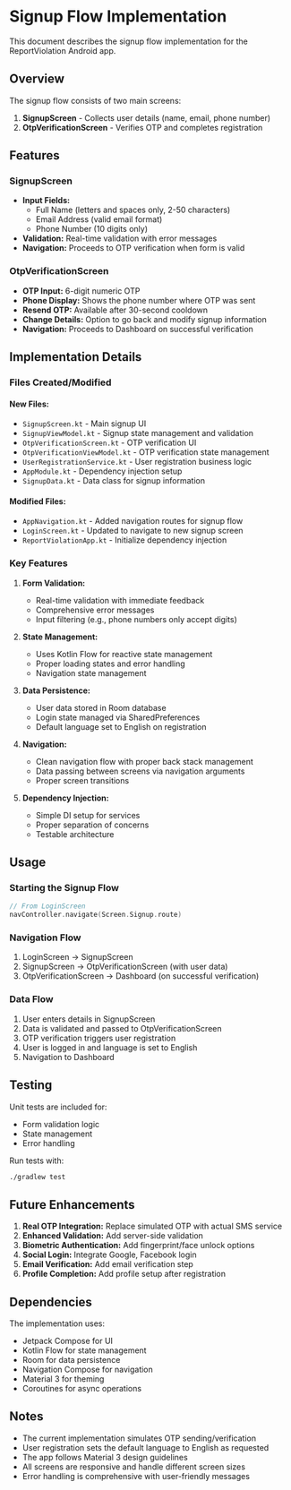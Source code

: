 # Signup Flow Implementation

This document describes the signup flow implementation for the ReportViolation Android app.

## Overview

The signup flow consists of two main screens:
1. **SignupScreen** - Collects user details (name, email, phone number)
2. **OtpVerificationScreen** - Verifies OTP and completes registration

## Features

### SignupScreen
- **Input Fields:**
  - Full Name (letters and spaces only, 2-50 characters)
  - Email Address (valid email format)
  - Phone Number (10 digits only)
- **Validation:** Real-time validation with error messages
- **Navigation:** Proceeds to OTP verification when form is valid

### OtpVerificationScreen
- **OTP Input:** 6-digit numeric OTP
- **Phone Display:** Shows the phone number where OTP was sent
- **Resend OTP:** Available after 30-second cooldown
- **Change Details:** Option to go back and modify signup information
- **Navigation:** Proceeds to Dashboard on successful verification

## Implementation Details

### Files Created/Modified

#### New Files:
- `SignupScreen.kt` - Main signup UI
- `SignupViewModel.kt` - Signup state management and validation
- `OtpVerificationScreen.kt` - OTP verification UI
- `OtpVerificationViewModel.kt` - OTP verification state management
- `UserRegistrationService.kt` - User registration business logic
- `AppModule.kt` - Dependency injection setup
- `SignupData.kt` - Data class for signup information

#### Modified Files:
- `AppNavigation.kt` - Added navigation routes for signup flow
- `LoginScreen.kt` - Updated to navigate to new signup screen
- `ReportViolationApp.kt` - Initialize dependency injection

### Key Features

1. **Form Validation:**
   - Real-time validation with immediate feedback
   - Comprehensive error messages
   - Input filtering (e.g., phone numbers only accept digits)

2. **State Management:**
   - Uses Kotlin Flow for reactive state management
   - Proper loading states and error handling
   - Navigation state management

3. **Data Persistence:**
   - User data stored in Room database
   - Login state managed via SharedPreferences
   - Default language set to English on registration

4. **Navigation:**
   - Clean navigation flow with proper back stack management
   - Data passing between screens via navigation arguments
   - Proper screen transitions

5. **Dependency Injection:**
   - Simple DI setup for services
   - Proper separation of concerns
   - Testable architecture

## Usage

### Starting the Signup Flow
```kotlin
// From LoginScreen
navController.navigate(Screen.Signup.route)
```

### Navigation Flow
1. LoginScreen → SignupScreen
2. SignupScreen → OtpVerificationScreen (with user data)
3. OtpVerificationScreen → Dashboard (on successful verification)

### Data Flow
1. User enters details in SignupScreen
2. Data is validated and passed to OtpVerificationScreen
3. OTP verification triggers user registration
4. User is logged in and language is set to English
5. Navigation to Dashboard

## Testing

Unit tests are included for:
- Form validation logic
- State management
- Error handling

Run tests with:
```bash
./gradlew test
```

## Future Enhancements

1. **Real OTP Integration:** Replace simulated OTP with actual SMS service
2. **Enhanced Validation:** Add server-side validation
3. **Biometric Authentication:** Add fingerprint/face unlock options
4. **Social Login:** Integrate Google, Facebook login
5. **Email Verification:** Add email verification step
6. **Profile Completion:** Add profile setup after registration

## Dependencies

The implementation uses:
- Jetpack Compose for UI
- Kotlin Flow for state management
- Room for data persistence
- Navigation Compose for navigation
- Material 3 for theming
- Coroutines for async operations

## Notes

- The current implementation simulates OTP sending/verification
- User registration sets the default language to English as requested
- The app follows Material 3 design guidelines
- All screens are responsive and handle different screen sizes
- Error handling is comprehensive with user-friendly messages

